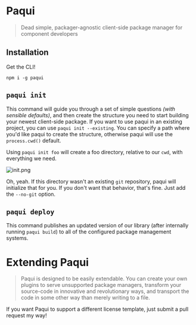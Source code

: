 # Paqui

> Dead simple, packager-agnostic client-side package manager for component developers

## Installation

Get the CLI!

```shell
npm i -g paqui
```

## `paqui init`

This command will guide you through a set of simple questions _(with sensible defaults)_, and then create the structure you need to start building your newest client-side package. If you want to use paqui in an existing project, you can use `paqui init --existing`. You can specify a path where you'd like paqui to create the structure, otherwise paqui will use the `process.cwd()` default.

Using `paqui init foo` will create a foo directory, relative to our `cwd`, with everything we need.

![init.png][1]

Oh, yeah. If this directory wasn't an existing `git` repository, paqui will initialize that for you. If you don't want that behavior, that's fine. Just add the `--no-git` option.

## `paqui deploy`

This command publishes an updated version of our library (after internally running `paqui build`) to all of the configured package management systems.

# Extending Paqui

> Paqui is designed to be easily extendable. You can create your own plugins to serve unsupported package managers, transform your source-code in innovative and revolutionary ways, and transport the code in some other way than merely writing to a file.

If you want Paqui to support a different license template, just submit a pull request my way!

  [1]: http://i.imgur.com/Ce5FbvS.png
